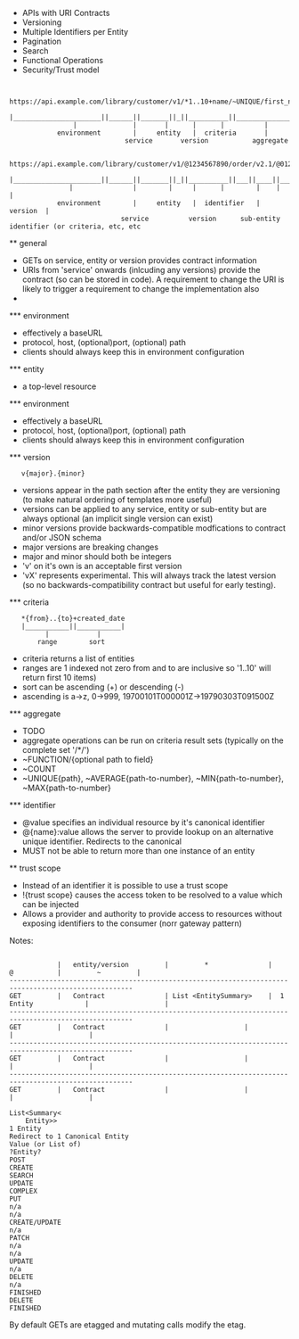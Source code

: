 - APIs with URI Contracts
- Versioning
- Multiple Identifiers per Entity
- Pagination
- Search
- Functional Operations
- Security/Trust model

```

    https://api.example.com/library/customer/v1/*1..10+name/~UNIQUE/first_name
    |______________________||______||_______||_||__________||_______________|
                |              |       |      |      |          |
            environment        |     entity   |  criteria       |
                             service       version           aggregate

    https://api.example.com/library/customer/v1/@1234567890/order/v2.1/@012345
    |______________________||______||_______||_||__________||___||____||_____|
               |               |        |     |      |        |    |       |
            environment        |     entity   |  identifier   |   version  |
                            service          version      sub-entity    identifier (or criteria, etc, etc
```
** general
-  GETs on service, entity or version provides contract information
-  URIs from 'service' onwards (inlcuding any versions) provide the contract (so can be stored in code). A requirement to change the URI is likely to trigger a requirement to change the implementation also
-

*** environment
- effectively a baseURL
- protocol, host, (optional)port, (optional) path
- clients should always keep this in environment configuration

*** entity
- a top-level resource


*** environment
- effectively a baseURL
- protocol, host, (optional)port, (optional) path
- clients should always keep this in environment configuration

*** version
```
   v{major}.{minor}
```
- versions appear in the path section after the entity they are versioning (to make natural ordering of templates more useful)
- versions can be applied to any service, entity or sub-entity but are always optional (an implicit single version can exist)
- minor versions provide backwards-compatible modfications to contract and/or JSON schema
- major versions are breaking changes
- major and minor should both be integers
- 'v' on it's own is an acceptable first version
- 'vX' represents experimental. This will always track the latest version (so no backwards-compatibility contract but useful for early testing).

*** criteria
```
   *{from}..{to}+created_date
   |___________||___________|
         |            |
       range        sort
```
- criteria returns a list of entities
- ranges are 1 indexed not zero from and to are inclusive so '1..10' will return first 10 items)
- sort can be ascending (+) or descending (-)
- ascending is a->z, 0->999, 19700101T000001Z->19790303T091500Z

*** aggregate
- TODO
- aggregate operations can be run on criteria result sets (typically on the complete set '/*/')
- ~FUNCTION/{optional path to field}
- ~COUNT
- ~UNIQUE{path}, ~AVERAGE{path-to-number},  ~MIN{path-to-number},  ~MAX{path-to-number}


*** identifier
- @value specifies an individual resource by it's canonical identifier
- @{name}:value  allows the server to provide lookup on an alternative unique identifier. Redirects to the canonical
- MUST not be able to return more than one instance of an entity


** trust scope
- Instead of an identifier it is possible to use a trust scope
- !{trust scope} causes the access token to be resolved to a value which can be injected
- Allows a provider and authority to provide access to resources without exposing identifiers to the consumer (norr gateway pattern)



Notes:

```

            |   entity/version         |         *               |           @           |         ~         |
-----------------------------------------------------------------------------------------------------
GET         |   Contract               | List <EntitySummary>    |  1 Entity             |                   |
-----------------------------------------------------------------------------------------------------
GET         |   Contract               |                   |                       |                   |
-----------------------------------------------------------------------------------------------------
GET         |   Contract               |                   |                       |                   |
-----------------------------------------------------------------------------------------------------
GET         |   Contract               |                   |                       |                   |

List<Summary<
    Entity>>
1 Entity
Redirect to 1 Canonical Entity
Value (or List of)
?Entity?
POST
CREATE
SEARCH
UPDATE
COMPLEX
PUT
n/a
n/a
CREATE/UPDATE
n/a
PATCH
n/a
n/a
UPDATE
n/a
DELETE
n/a
FINISHED
DELETE
FINISHED
```
By default GETs are etagged and mutating calls modify the etag.